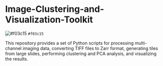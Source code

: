 # Image-Clustering-and-Visualization-Toolkit

![#f03c15](https://www.iconsdb.com/icons/download/color/f03c15/circle-16.png) `#f03c15`

This repository provides a set of Python scripts for processing multi-channel imaging data, converting TIFF files to Zarr format, generating tiles from large slides, performing clustering and PCA analysis, and visualizing the results.
